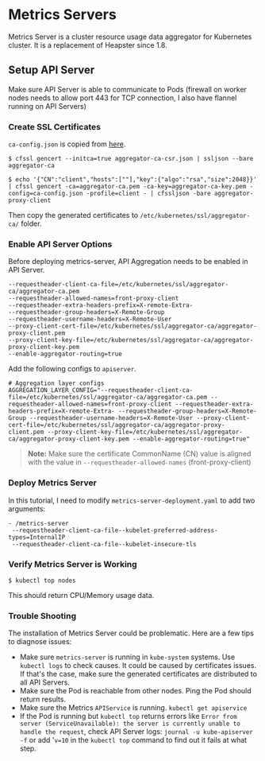 # Metrics Servers

Metrics Server is a cluster resource usage data aggregator for Kubernetes cluster. It is a replacement of Heapster since 1.8.

## Setup API Server

Make sure API Server is able to communicate to Pods (firewall on worker nodes needs to allow port 443 for TCP connection, I also have flannel running on API Servers)

### Create SSL Certificates

`ca-config.json` is copied from [here](../../../ssl/ca-config.json).
```shell
$ cfssl gencert --initca=true aggregator-ca-csr.json | ssljson --bare aggregator-ca

$ echo '{"CN":"client","hosts":[""],"key":{"algo":"rsa","size":2048}}' | cfssl gencert -ca=aggregator-ca.pem -ca-key=aggregator-ca-key.pem -config=ca-config.json -profile=client - | cfssljson -bare aggregator-proxy-client
```

Then copy the generated certificates to `/etc/kubernetes/ssl/aggregator-ca/` folder.

### Enable API Server Options
Before deploying metrics-server, API Aggregation needs to be enabled in API Server.
```shell
--requestheader-client-ca-file=/etc/kubernetes/ssl/aggregator-ca/aggregator-ca.pem
--requestheader-allowed-names=front-proxy-client
--requestheader-extra-headers-prefix=X-remote-Extra- 
--requestheader-group-headers=X-Remote-Group 
--requestheader-username-headers=X-Remote-User 
--proxy-client-cert-file=/etc/kubernetes/ssl/aggregator-ca/aggregator-proxy-client.pem 
--proxy-client-key-file=/etc/kubernetes/ssl/aggregator-ca/aggregator-proxy-client-key.pem 
--enable-aggregator-routing=true
```
Add the following configs to `apiserver`.
```shell
# Aggregation layer configs
AGGREGATION_LAYER_CONFIG="--requestheader-client-ca-file=/etc/kubernetes/ssl/aggregator-ca/aggregator-ca.pem --requestheader-allowed-names=front-proxy-client --requestheader-extra-headers-prefix=X-remote-Extra- --requestheader-group-headers=X-Remote-Group --requestheader-username-headers=X-Remote-User --proxy-client-cert-file=/etc/kubernetes/ssl/aggregator-ca/aggregator-proxy-client.pem --proxy-client-key-file=/etc/kubernetes/ssl/aggregator-ca/aggregator-proxy-client-key.pem --enable-aggregator-routing=true"
```
> **Note:** Make sure the certificate CommonName (CN) value is aligned with the value in `--requestheader-allowed-names` (front-proxy-client)

### Deploy Metrics Server

In this tutorial, I need to modify `metrics-server-deployment.yaml` to add two arguments:
```shell
- /metrics-server
 --requestheader-client-ca-file--kubelet-preferred-address-types=InternalIP
 --requestheader-client-ca-file--kubelet-insecure-tls
```

### Verify Metrics Server is Working
```shell
$ kubectl top nodes
```
This should return CPU/Memory usage data.

### Trouble Shooting
The installation of Metrics Server could be problematic. Here are a few tips to diagnose issues:
- Make sure `metrics-server` is running in `kube-system` systems. Use `kubectl logs` to check causes. It could be caused by certificates issues. If that's the case, make sure the generated certificates are distributed to all API Servers.
- Make sure the Pod is reachable from other nodes. Ping the Pod should return results.
- Make sure the Metrics `APIService` is running. `kubectl get apiservice` 
- If the Pod is running but `kubectl top` returns errors like `Error from server (ServiceUnavailable): the server is currently unable to handle the request`, check API Server logs: `journal -u kube-apiserver -f` or add '`v=10` in the `kubectl top` command to find out it fails at what step.